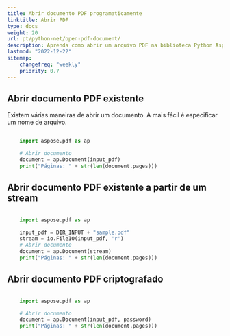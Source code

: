 ```yaml
---
title: Abrir documento PDF programaticamente
linktitle: Abrir PDF
type: docs
weight: 20
url: pt/python-net/open-pdf-document/
description: Aprenda como abrir um arquivo PDF na biblioteca Python Aspose.PDF para Python via .NET. Você pode abrir um PDF existente, documento de um stream e documento PDF criptografado.
lastmod: "2022-12-22"
sitemap:
    changefreq: "weekly"
    priority: 0.7
---
```


## Abrir documento PDF existente

Existem várias maneiras de abrir um documento. A mais fácil é especificar um nome de arquivo.

```python

    import aspose.pdf as ap

    # Abrir documento
    document = ap.Document(input_pdf)
    print("Páginas: " + str(len(document.pages)))
```

## Abrir documento PDF existente a partir de um stream

```python

    import aspose.pdf as ap

    input_pdf = DIR_INPUT + "sample.pdf"
    stream = io.FileIO(input_pdf, 'r')
    # Abrir documento
    document = ap.Document(stream)
    print("Páginas: " + str(len(document.pages)))
```

## Abrir documento PDF criptografado

```python

    import aspose.pdf as ap

    # Abrir documento
    document = ap.Document(input_pdf, password)
    print("Páginas: " + str(len(document.pages)))
```